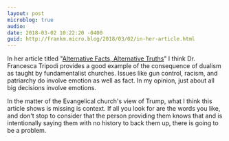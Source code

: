 ```yaml
---
layout: post
microblog: true
audio: 
date: 2018-03-02 10:22:20 -0400
guid: http://frankm.micro.blog/2018/03/02/in-her-article.html
---
```

In her article titled "[Alternative Facts, Alternative Truths](https://points.datasociety.net/alternative-facts-alternative-truths-ab9d446b06c)" I think Dr. Francesca Tripodi provides a good example of the consequence of dualism as taught by fundamentalist churches. Issues like gun control, racism, and patriarchy do involve emotion as well as fact. In my opinion, just about all big decisions involve emotions. 

In the matter of the Evangelical church's view of Trump, what I think this article shows is missing is context. If all you look for are the words you like, and don't stop to consider that the person providing them knows that and is intentionally saying them with no history to back them up, there is going to be a problem. 
